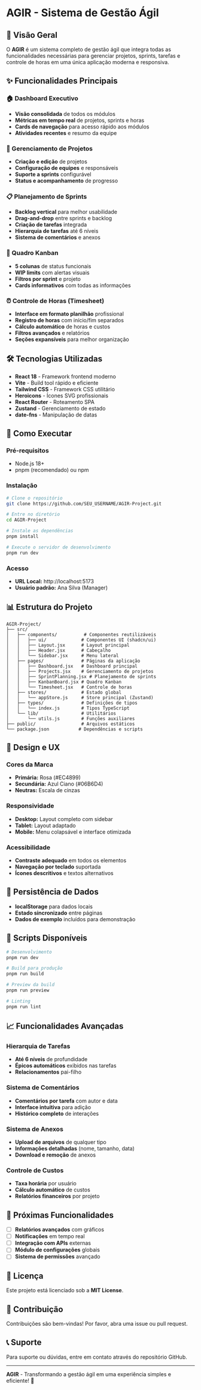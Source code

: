 # AGIR - Sistema de Gestão Ágil

## 🎯 Visão Geral

O **AGIR** é um sistema completo de gestão ágil que integra todas as funcionalidades necessárias para gerenciar projetos, sprints, tarefas e controle de horas em uma única aplicação moderna e responsiva.

## ✨ Funcionalidades Principais

### 🏠 Dashboard Executivo
- **Visão consolidada** de todos os módulos
- **Métricas em tempo real** de projetos, sprints e horas
- **Cards de navegação** para acesso rápido aos módulos
- **Atividades recentes** e resumo da equipe

### 📁 Gerenciamento de Projetos
- **Criação e edição** de projetos
- **Configuração de equipes** e responsáveis
- **Suporte a sprints** configurável
- **Status e acompanhamento** de progresso

### 📋 Planejamento de Sprints
- **Backlog vertical** para melhor usabilidade
- **Drag-and-drop** entre sprints e backlog
- **Criação de tarefas** integrada
- **Hierarquia de tarefas** até 6 níveis
- **Sistema de comentários** e anexos

### 🎨 Quadro Kanban
- **5 colunas** de status funcionais
- **WIP limits** com alertas visuais
- **Filtros por sprint** e projeto
- **Cards informativos** com todas as informações

### ⏰ Controle de Horas (Timesheet)
- **Interface em formato planilhão** profissional
- **Registro de horas** com início/fim separados
- **Cálculo automático** de horas e custos
- **Filtros avançados** e relatórios
- **Seções expansíveis** para melhor organização

## 🛠️ Tecnologias Utilizadas

- **React 18** - Framework frontend moderno
- **Vite** - Build tool rápido e eficiente
- **Tailwind CSS** - Framework CSS utilitário
- **Heroicons** - Ícones SVG profissionais
- **React Router** - Roteamento SPA
- **Zustand** - Gerenciamento de estado
- **date-fns** - Manipulação de datas

## 🚀 Como Executar

### Pré-requisitos
- Node.js 18+ 
- pnpm (recomendado) ou npm

### Instalação
```bash
# Clone o repositório
git clone https://github.com/SEU_USERNAME/AGIR-Project.git

# Entre no diretório
cd AGIR-Project

# Instale as dependências
pnpm install

# Execute o servidor de desenvolvimento
pnpm run dev
```

### Acesso
- **URL Local:** http://localhost:5173
- **Usuário padrão:** Ana Silva (Manager)

## 📊 Estrutura do Projeto

```
AGIR-Project/
├── src/
│   ├── components/          # Componentes reutilizáveis
│   │   ├── ui/             # Componentes UI (shadcn/ui)
│   │   ├── Layout.jsx      # Layout principal
│   │   ├── Header.jsx      # Cabeçalho
│   │   └── Sidebar.jsx     # Menu lateral
│   ├── pages/              # Páginas da aplicação
│   │   ├── Dashboard.jsx   # Dashboard principal
│   │   ├── Projects.jsx    # Gerenciamento de projetos
│   │   ├── SprintPlanning.jsx # Planejamento de sprints
│   │   ├── KanbanBoard.jsx # Quadro Kanban
│   │   └── Timesheet.jsx   # Controle de horas
│   ├── stores/             # Estado global
│   │   └── appStore.js     # Store principal (Zustand)
│   ├── types/              # Definições de tipos
│   │   └── index.js        # Tipos TypeScript
│   └── lib/                # Utilitários
│       └── utils.js        # Funções auxiliares
├── public/                 # Arquivos estáticos
└── package.json           # Dependências e scripts
```

## 🎨 Design e UX

### Cores da Marca
- **Primária:** Rosa (#EC4899)
- **Secundária:** Azul Ciano (#06B6D4)
- **Neutras:** Escala de cinzas

### Responsividade
- **Desktop:** Layout completo com sidebar
- **Tablet:** Layout adaptado
- **Mobile:** Menu colapsável e interface otimizada

### Acessibilidade
- **Contraste adequado** em todos os elementos
- **Navegação por teclado** suportada
- **Ícones descritivos** e textos alternativos

## 💾 Persistência de Dados

- **localStorage** para dados locais
- **Estado sincronizado** entre páginas
- **Dados de exemplo** incluídos para demonstração

## 🔧 Scripts Disponíveis

```bash
# Desenvolvimento
pnpm run dev

# Build para produção
pnpm run build

# Preview da build
pnpm run preview

# Linting
pnpm run lint
```

## 📈 Funcionalidades Avançadas

### Hierarquia de Tarefas
- **Até 6 níveis** de profundidade
- **Épicos automáticos** exibidos nas tarefas
- **Relacionamentos** pai-filho

### Sistema de Comentários
- **Comentários por tarefa** com autor e data
- **Interface intuitiva** para adição
- **Histórico completo** de interações

### Sistema de Anexos
- **Upload de arquivos** de qualquer tipo
- **Informações detalhadas** (nome, tamanho, data)
- **Download e remoção** de anexos

### Controle de Custos
- **Taxa horária** por usuário
- **Cálculo automático** de custos
- **Relatórios financeiros** por projeto

## 🎯 Próximas Funcionalidades

- [ ] **Relatórios avançados** com gráficos
- [ ] **Notificações** em tempo real
- [ ] **Integração com APIs** externas
- [ ] **Módulo de configurações** globais
- [ ] **Sistema de permissões** avançado

## 📝 Licença

Este projeto está licenciado sob a **MIT License**.

## 👥 Contribuição

Contribuições são bem-vindas! Por favor, abra uma issue ou pull request.

## 📞 Suporte

Para suporte ou dúvidas, entre em contato através do repositório GitHub.

---

**AGIR** - Transformando a gestão ágil em uma experiência simples e eficiente! 🚀

